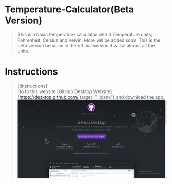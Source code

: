 # Temperature-Calculator(Beta Version)
 > This is a basic temperature calculator with 3 Temperature units; Fahrenheit, Celsius and Kelvin. More will be added soon. This is the beta version because in the official version it will al almost all the units.

# Instructions
 > [!Instructions] <br>
 > Go to this website [GitHub Desktop Website](https://desktop.github.com/ target="_blank") and download the app.
 > ![Screenshot of the Website](/Screenshots/Git%20Hub%20Desktop%20Screenshot.PNG)
